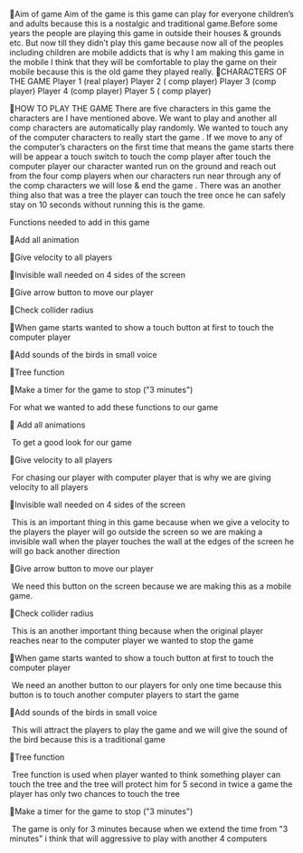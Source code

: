 🔴Aim of game
Aim of the game is this game can play for everyone children’s and adults because this is a nostalgic and traditional game.Before some years the people are playing this game in outside their houses &  grounds etc. But now till they didn’t play this game because now all of the peoples including children are mobile addicts that is why I am making this game in the mobile I think that they will be comfortable to play the game on their mobile because this is the old game they played really.
🔴CHARACTERS OF THE GAME
Player 1 (real player)
Player 2 ( comp player)
Player 3 (comp player)
Player 4 (comp player)
Player 5 ( comp player) 

🔴HOW TO PLAY THE GAME
There are five characters in this game the characters are I have mentioned above. We want to play and another all comp characters are automatically play randomly.
We wanted to touch any of the computer characters to really start the game . If we move to any of the computer’s characters on the first time that means the game starts there will be appear a touch switch to touch the comp player after touch the computer player our character wanted run on the ground and reach out from the four comp players when our characters run near through any of the comp characters we will lose & end the game . There was an another thing also that was a tree the player can touch the tree once he can safely stay on 10 seconds without running this is the game. 



Functions needed to add in this game 

🔴Add all animation 

🔴Give velocity to all players 

🔴Invisible wall needed on 4 sides of the screen 

🔴Give arrow button to move our player 

🔴Check collider radius 

🔴When game starts wanted to show a touch button at first to touch the computer player

🔴Add sounds of the birds in small voice 

🔴Tree function

🔴Make a timer for the game to stop ("3 minutes") 



For what we wanted to add these functions to our game 

🔴 Add all animations

​       To get a good look for our game 

🔴Give velocity to all players

​      For chasing our player with computer player that is why we are giving velocity to all players

🔴Invisible wall needed on 4 sides of the screen 

​      This is an important thing in this game because when we give a velocity to the players the player will go outside the screen so we are making a invisible wall when the player touches the wall at the edges of the screen he will go back another direction 

🔴Give arrow button to move our player 

​      We need this button on the screen because we are making this as a mobile game.

🔴Check collider radius 

​     This is an another important thing because when the original player reaches near to the computer player we wanted to stop the game 

🔴When game starts wanted to show a touch button at first to touch the computer player

​        We need an another button to our players for only one time because this button is to touch another computer players to start the game 

🔴Add sounds of the birds in small voice 

​       This will attract the players to play the game and we will give the sound of the bird because this is a traditional game 

🔴Tree function

​       Tree function is used when player wanted to think something player can touch the tree and the tree will protect him for 5 second in twice a game the player has only two chances to touch the tree 

🔴Make a timer for the game to stop ("3 minutes") 

​        The game is only for 3 minutes because when we extend the time from "3 minutes" i think that will aggressive to play with another 4 computers 




































